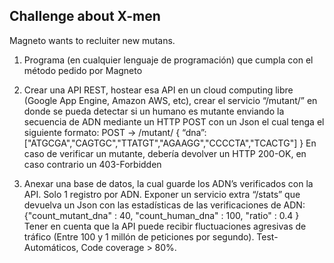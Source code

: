 ## Challenge about X-men

Magneto wants to recluiter new mutans.

1. Programa (en cualquier lenguaje de programación) que cumpla con el método pedido por Magneto

2. Crear una API REST, hostear esa API en un cloud computing libre (Google App Engine, Amazon AWS, etc), crear el servicio “/mutant/” en donde se pueda detectar si un humano es mutante enviando la secuencia de ADN mediante un HTTP POST con un Json el cual tenga el siguiente formato: 
POST → /mutant/ { “dna”:["ATGCGA","CAGTGC","TTATGT","AGAAGG","CCCCTA","TCACTG"] } 
En caso de verificar un mutante, debería devolver un HTTP 200-OK, en caso contrario un 403-Forbidden 

3. Anexar una base de datos, la cual guarde los ADN’s verificados con la API. Solo 1 registro por ADN. 
Exponer un servicio extra “/stats” que devuelva un Json con las estadísticas de las verificaciones de ADN: {"count_mutant_dna" : 40, "count_human_dna" : 100, "ratio" : 0.4 } Tener en cuenta que la API puede recibir fluctuaciones agresivas de tráfico (Entre 100 y 1 millón de peticiones por segundo). Test-Automáticos, Code coverage > 80%. 